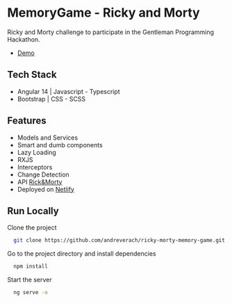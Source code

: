 
# MemoryGame - Ricky and Morty

Ricky and Morty challenge to participate in the Gentleman Programming Hackathon.
- [Demo](https://rickymorty-hackathon.netlify.app/)

## Tech Stack

- Angular 14 | Javascript - Typescript
- Bootstrap | CSS - SCSS

## Features

- Models and Services
- Smart and dumb components
- Lazy Loading
- RXJS
- Interceptors
- Change Detection
- API [Rick&Morty](https://rickandmortyapi.com/)
- Deployed on [Netlify](https://www.netlify.com/)

## Run Locally

Clone the project

```bash
  git clone https://github.com/andreverach/ricky-morty-memory-game.git
```

Go to the project directory and install dependencies

```bash
  npm install
```

Start the server

```bash
  ng serve -o
```

